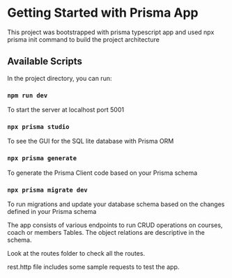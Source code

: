 # Getting Started with Prisma App

This project was bootstrapped with prisma typescript app and used npx prisma init command to build the project architecture

## Available Scripts

In the project directory, you can run:

### `npm run dev`

To start the server at localhost port 5001

### `npx prisma studio`

To see the GUI for the SQL lite database with Prisma ORM

### `npx prisma generate`

To generate the Prisma Client code based on your Prisma schema

### `npx prisma migrate dev`

To run migrations and update your database schema based on the changes defined in your Prisma schema

The app consists of various endpoints to run CRUD operations on courses, coach or members Tables. The object relations are descriptive in the schema.

Look at the routes folder to check all the routes.

rest.http file includes some sample requests to test the app.
